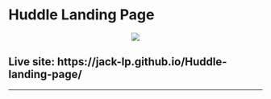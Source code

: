 # Huddle Landing Page

<p align="center">
 <img src="https://i.imgur.com/cphWGgZ.png" />
</p>

<h2>Live site: https://jack-lp.github.io/Huddle-landing-page/</h2>

---
